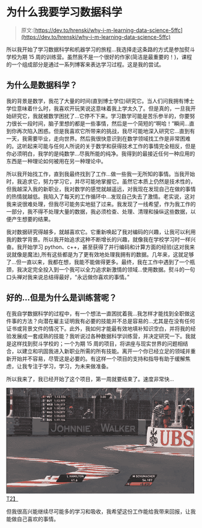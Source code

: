 # 为什么我要学习数据科学

> 原文:[https://dev.to/hrenski/why-i-m-learning-data-science-5ffc](https://dev.to/hrenski/why-i-m-learning-data-science-5ffc)

所以我开始了学习数据科学和机器学习的旅程...我选择走这条路的方式是参加熨斗学校为期 15 周的训练营。虽然我不是一个很好的作家(简洁是最重要的！)，课程的一个组成部分是通过一系列博客来表达学习过程。这是我的尝试。

## [](#why-data-science)为什么是数据科学？

我的背景是数学，我花了大量的时间(直到博士学位)研究它。当人们问我拥有博士学位意味着什么时，我喜欢开玩笑说这意味着我上学太久了。但是真的，一旦我开始研究它，我就被数学困扰了...它停不下来。学习数学可能是苦乐参半的，你要努力很长一段时间，脑子里想的都是一些事情，然后是一个简短的“啊哈！”瞬间...直到你再次陷入困惑。但是我喜欢它所带来的挑战，我尽可能地深入研究它...直到有一天，我需要毕业，走向世界。然后我很快意识到在数学领域找工作是非常困难的。这听起来可能与任何人所说的关于数学和获得技术工作的事情完全相反，但是你必须明白，我学的是纯数学...尽我所能的纯净。我得到的最接近任何一种应用的东西是一种理论如何被用在另一种理论中。

所以我开始找工作，直到我最终找到了工作...做一些我一无所知的事情。当我开始时，我追求它，努力学习它，并尽可能地掌握它。虽然它本质上仍然是技术性的，但我越深入我的新职业，我对数学的感觉就越遥远，对我现在发现自己在做的事情的热情就越低。我陷入了每天的工作循环中...发现自己失去了激情。老实说，这对我来说很难处理，但我尽可能务实地挺了过来。我发现了一线希望，作为我工作的一部分，我不得不处理大量的数据，我必须检查、处理、清理和操纵这些数据，以便产生想要的结果。

我对数据研究得越多，就越喜欢它。它重新唤起了我对编码的兴趣，让我可以利用我的数学背景。所以我开始追求这种不断增长的兴趣，就像我在学校学习时一样兴奋。我开始学习 python、c++，甚至获得了并行编码和计算方面的经验(这对我来说就像是魔法),所有这些都是为了更有效地处理我拥有的数据。几年来，这就足够了...但一直以来，我都在想，我能不能做得更多。最终，我在工作中遇到了一个瓶颈，我决定完全投入到一个我可以全力追求新激情的领域...使用数据。熨斗的一句口头禅对我来说总结得最好，“永远做你喜欢的事情。”

## [](#ok-but-why-a-bootcamp)好的...但是为什么是训练营呢？

在我自学数据科学的过程中，有一个想法一直困扰着我...我怎样才能找到全职做这件事的方法？向潜在雇主证明我有必要的技能并不总是容易的...尤其是在没有任何证书或背景文件的情况下。此外，我如何才能最有效地填补知识空白，并将我的经验发展成一套成熟的技能？我听说过各种数据科学训练营，并决定研究一下。我就是这样找到熨斗学校的；一个为期 15 周的项目，将讲座与现实世界的问题相结合，以建立和巩固我进入新职业所需的所有技能。离开一个你已经立足的领域并重新开始并不容易，尽管这是必要的。有这样一个项目的支持和指导有助于缓解焦虑，让我专注于学习，学习，为未来做准备。

所以我来了，我已经开始了这个项目，第一周就要结束了。速度非常快...

[![Speed of average lecture](img/623ebf544c1e153b808fae261ecefd79.png)T2】](https://i.giphy.com/media/1SVTwnP1jKNuo/giphy.gif)

但我很高兴能继续尽可能多的学习和吸收，我希望这份工作能给我带来回报，让我能做自己喜欢的事情。